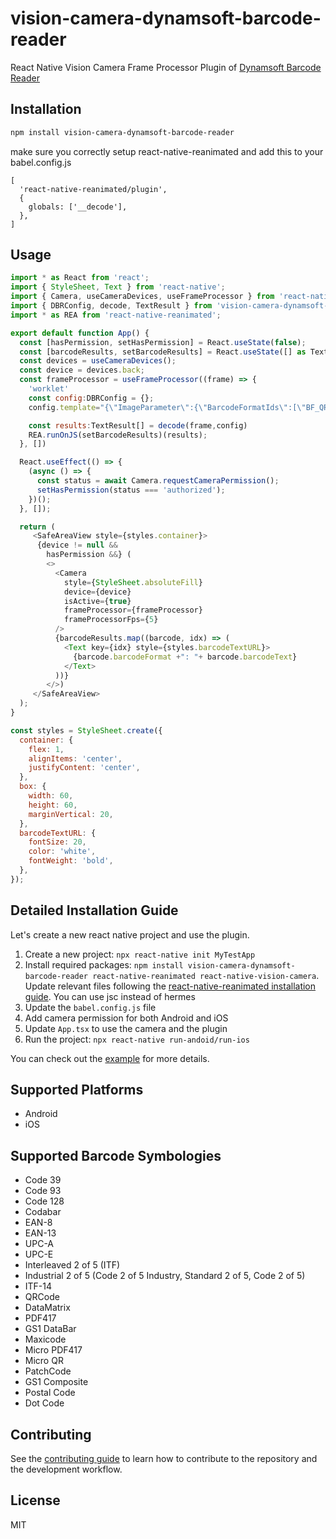 # vision-camera-dynamsoft-barcode-reader

React Native Vision Camera Frame Processor Plugin of [Dynamsoft Barcode Reader](https://www.dynamsoft.com/barcode-reader/overview/)

## Installation

```sh
npm install vision-camera-dynamsoft-barcode-reader
```

make sure you correctly setup react-native-reanimated and add this to your babel.config.js

```
[
  'react-native-reanimated/plugin',
  {
    globals: ['__decode'],
  },
]
```

## Usage

```js
import * as React from 'react';
import { StyleSheet, Text } from 'react-native';
import { Camera, useCameraDevices, useFrameProcessor } from 'react-native-vision-camera';
import { DBRConfig, decode, TextResult } from 'vision-camera-dynamsoft-barcode-reader';
import * as REA from 'react-native-reanimated';

export default function App() {
  const [hasPermission, setHasPermission] = React.useState(false);
  const [barcodeResults, setBarcodeResults] = React.useState([] as TextResult[]);
  const devices = useCameraDevices();
  const device = devices.back;
  const frameProcessor = useFrameProcessor((frame) => {
    'worklet'
    const config:DBRConfig = {};
    config.template="{\"ImageParameter\":{\"BarcodeFormatIds\":[\"BF_QR_CODE\"],\"Description\":\"\",\"Name\":\"Settings\"},\"Version\":\"3.0\"}"; //scan qrcode only

    const results:TextResult[] = decode(frame,config)
    REA.runOnJS(setBarcodeResults)(results);
  }, [])

  React.useEffect(() => {
    (async () => {
      const status = await Camera.requestCameraPermission();
      setHasPermission(status === 'authorized');
    })();
  }, []);

  return (
     <SafeAreaView style={styles.container}>
      {device != null &&
        hasPermission &&} (
        <>
          <Camera
            style={StyleSheet.absoluteFill}
            device={device}
            isActive={true}
            frameProcessor={frameProcessor}
            frameProcessorFps={5}
          />
          {barcodeResults.map((barcode, idx) => (
            <Text key={idx} style={styles.barcodeTextURL}>
              {barcode.barcodeFormat +": "+ barcode.barcodeText}
            </Text>
          ))}
        </>)
     </SafeAreaView>
  );
}

const styles = StyleSheet.create({
  container: {
    flex: 1,
    alignItems: 'center',
    justifyContent: 'center',
  },
  box: {
    width: 60,
    height: 60,
    marginVertical: 20,
  },
  barcodeTextURL: {
    fontSize: 20,
    color: 'white',
    fontWeight: 'bold',
  },
});

```

## Detailed Installation Guide

Let's create a new react native project and use the plugin.

1. Create a new project: `npx react-native init MyTestApp`
2. Install required packages: `npm install vision-camera-dynamsoft-barcode-reader react-native-reanimated react-native-vision-camera`. Update relevant files following the [react-native-reanimated installation guide](https://docs.swmansion.com/react-native-reanimated/docs/fundamentals/installation/). You can use jsc instead of hermes
3. Update the `babel.config.js` file
4. Add camera permission for both Android and iOS
5. Update `App.tsx` to use the camera and the plugin
6. Run the project: `npx react-native run-andoid/run-ios`

You can check out the [example](https://github.com/xulihang/vision-camera-dynamsoft-barcode-reader/tree/main/example) for more details.

## Supported Platforms

* Android
* iOS

## Supported Barcode Symbologies

* Code 39
* Code 93
* Code 128
* Codabar
* EAN-8
* EAN-13
* UPC-A
* UPC-E
* Interleaved 2 of 5 (ITF)
* Industrial 2 of 5 (Code 2 of 5 Industry, Standard 2 of 5, Code 2 of 5)
* ITF-14 
* QRCode
* DataMatrix
* PDF417
* GS1 DataBar
* Maxicode
* Micro PDF417
* Micro QR
* PatchCode
* GS1 Composite
* Postal Code
* Dot Code


## Contributing

See the [contributing guide](CONTRIBUTING.md) to learn how to contribute to the repository and the development workflow.

## License

MIT
